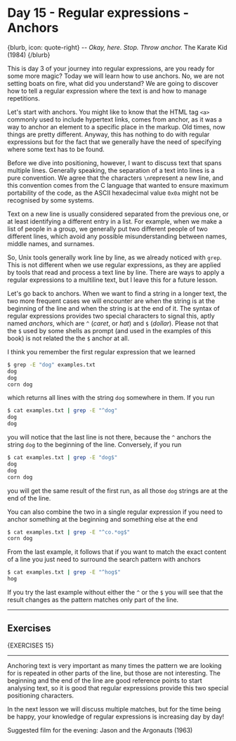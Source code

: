 # Day 15 - Regular expressions - Anchors

{blurb, icon: quote-right}
-- _Okay, here. Stop. Throw anchor._
The Karate Kid (1984)
{/blurb}

This is day 3 of your journey into regular expressions, are you ready for some more magic? Today we will learn how to use anchors. No, we are not setting boats on fire, what did you understand? We are going to discover how to tell a regular expression where the text is and how to manage repetitions.

Let's start with anchors. You might like to know that the HTML tag `<a>` commonly used to include hypertext links, comes from anchor, as it was a way to anchor an element to a specific place in the markup. Old times, now things are pretty different. Anyway, this has nothing to do with regular expressions but for the fact that we generally have the need of specifying where some text has to be found.

Before we dive into positioning, however, I want to discuss text that spans multiple lines. Generally speaking, the separation of a text into lines is a pure convention. We agree that the characters `\n`represent a new line, and this convention comes from the C language that wanted to ensure maximum portability of the code, as the ASCII hexadecimal value `0x0a` might not be recognised by some systems.

Text on a new line is usually considered separated from the previous one, or at least identifying a different entry in a list. For example, when we make a list of people in a group, we generally put two different people of two different lines, which avoid any possible misunderstanding between names, middle names, and surnames.

So, Unix tools generally work line by line, as we already noticed with `grep`. This is not different when we use regular expressions, as they are applied by tools that read and process a text line by line. There are ways to apply a regular expressions to a multiline text, but I leave this for a future lesson.

Let's go back to anchors. When we want to find a string in a longer text, the two more frequent cases we will encounter are when the string is at the beginning of the line and when the string is at the end of it. The syntax of regular expressions provides two special characters to signal this, aptly named _anchors_, which are `^` (_caret_, or _hat_) and `$` (_dollar_). Please not that the `$` used by some shells as prompt (and used in the examples of this book) is not related the the `$` anchor at all.

I think you remember the first regular expression that we learned

``` sh
$ grep -E "dog" examples.txt
dog
dog
corn dog
```

which returns all lines with the string `dog` somewhere in them. If you run

``` sh
$ cat examples.txt | grep -E "^dog"
dog
dog
```

you will notice that the last line is not there, because the `^` anchors the string `dog` to the beginning of the line. Conversely, if you run

``` sh
$ cat examples.txt | grep -E "dog$"
dog
dog
corn dog
```

you will get the same result of the first run, as all those `dog` strings are at the end of the line.

You can also combine the two in a single regular expression if you need to anchor something at the beginning and something else at the end

``` sh
$ cat examples.txt | grep -E "^co.*og$"
corn dog
```

From the last example, it follows that if you want to match the exact content of a line you just need to surround the search pattern with anchors

``` sh
$ cat examples.txt | grep -E "^hog$"
hog
```

If you try the last example without either the `^` or the `$` you will see that the result changes as the pattern matches only part of the line.

* * *

## Exercises

{EXERCISES 15}

* * *

Anchoring text is very important as many times the pattern we are looking for is repeated in other parts of the line, but those are not interesting. The beginning and the end of the line are good reference points to start analysing text, so it is good that regular expressions provide this two special positioning characters.

In the next lesson we will discuss multiple matches, but for the time being be happy, your knowledge of regular expressions is increasing day by day!

Suggested film for the evening: Jason and the Argonauts (1963)